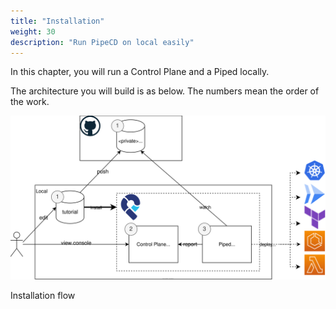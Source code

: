 ```yaml
---
title: "Installation"
weight: 30
description: "Run PipeCD on local easily"
---
```


In this chapter, you will run a Control Plane and a Piped locally.

The architecture you will build is as below. The numbers mean the order of the work.

![Installation flow](/images/install/installation-flow.svg)
<p class="caption">Installation flow</p>